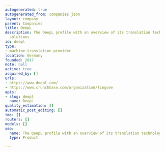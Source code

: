 ```yaml
---
autogenerated: true
autogenerated_from: companies.json
layout: company
parent: Companies
title: DeepL
description: The DeepL profile with an overview of its translation technologies and
  solutions
id: deepl
type:
- machine-translation-provider
location: Germany
founded: 2017
note: null
active: true
acquired_by: []
urls:
- https://www.deepl.com/
- https://www.crunchbase.com/organization/linguee
apis:
- slug: deepl
  name: DeepL
quality_estimation: []
automatic_post_editing: []
tms: []
routers: []
models: []
seo:
  name: The DeepL profile with an overview of its translation technologies and solutions
  type: Product

---
```


